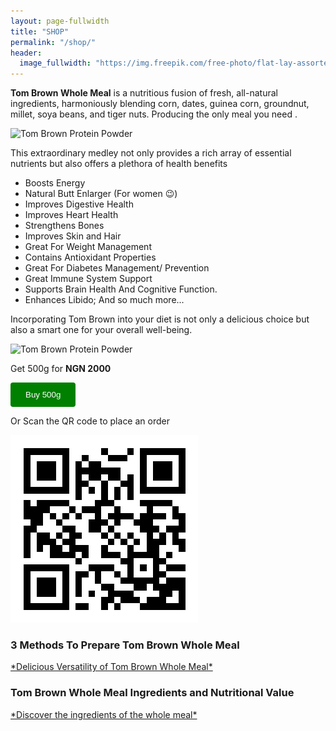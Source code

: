 ```yaml
---
layout: page-fullwidth
title: "SHOP"
permalink: "/shop/"
header:
  image_fullwidth: "https://img.freepik.com/free-photo/flat-lay-assorted-nuts-dried-fruits-mini-different-bowls-with-pecan-pistachios-almond-peanut_176474-2035.jpg?size=626&ext=jpg"
---
```


<!-- <div class="medium-8 medium-pull-4 columns" markdown="1"> -->

**Tom Brown Whole Meal** is a nutritious fusion of fresh, all-natural ingredients, harmoniously blending corn, dates, guinea corn, groundnut, millet, soya beans, and tiger nuts. Producing the only meal you need .

<img  src="https://img.freepik.com/free-photo/therapy-relaxing-spa-sand-spoon_23-2148724042.jpg?size=626&ext=jpg" alt=" Tom Brown Protein Powder"/>

This extraordinary medley not only provides a rich array of essential nutrients but also offers a plethora of health benefits

- Boosts Energy
- Natural Butt Enlarger (For women 😉)
- Improves Digestive Health
- Improves Heart Health
- Strengthens Bones
- Improves Skin and Hair
- Great For Weight Management
- Contains Antioxidant Properties
- Great For Diabetes Management/ Prevention
- Great Immune System Support
- Supports Brain Health And Cognitive Function.
- Enhances Libido;
  And so much more...

Incorporating Tom Brown into your diet is not only a delicious choice but also a smart one for your overall well-being.

<img class="t60" src="https://i.pinimg.com/564x/0b/92/bb/0b92bbb4838a067bbadad5ad439ceacd.jpg" alt=" Tom Brown Protein Powder"/>

Get 500g for **NGN 2000**

<a href="https://wa.link/jfy72c">
  <button style="background-color:green; color: white; padding: 12px 24px; border-radius: 4px; border: none; cursor: pointer;"> 
        Buy 500g
    </button>
    </a>

Or Scan the QR code to place an order

<img src="/pages/qr.png" alt="QR Code"/>

### 3 Methods To Prepare Tom Brown Whole Meal

<a href="/whole-meal/"> 
*Delicious Versatility of Tom Brown Whole Meal*
</a>

### Tom Brown Whole Meal Ingredients and Nutritional Value

<a href="/whole-meal-ingredients/"> 
*Discover the ingredients of the whole meal*
</a>
